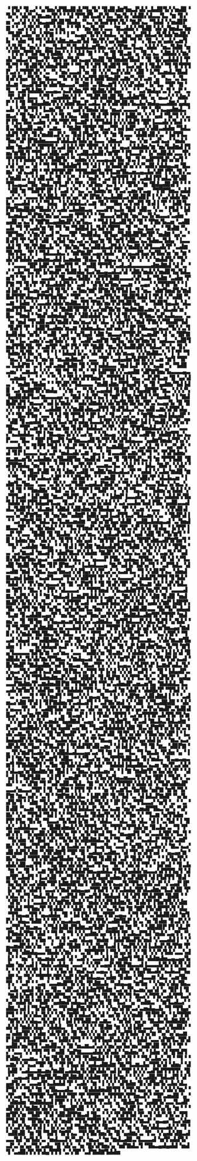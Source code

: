 ▝▐▜▞▝▊▃▞▝▄▜▅▞▟▜▙▟▊▟▞▜▄▜▞▝▉▟▊▟▆▜▅▃▛▟▞▃▙▟▉▜▞▞▅▟▉▝▜▞▚▝▟▞▚▞▆▃▅▞▛▞▝▝▟▝▛▜▟▜▃▟▚▜▃▝▆▞▙▝▟▟▉▞▟▃▃▜▃▝▆▝▊▞▅▝▃▞▟▝▞▞▙▃▄▟▛▟▊▜▙▟▄▝▚▃▚▞▙▟▜▜▚▜▞▝▇▟▚▃▝▜▟▟▝▞▅▟▉▛▇▝▝▃▞▞▛▞▚▝▛▃▚▜▄▝▝▝▛▝▅▞▙▞▛▃▃▝▇▃▟▟▞▞▜▟█▝▟▞▄▜▅▟▃▜▅▝▜▟▛▃▙▞▚▞▞▛▇▝▝▝▐▝▚▃▄▞▜▞▛▞▙▟▃▝▄▜▄▝▄▟▜▟▃▞▙▜▟▞▆▟█▞▙▝▝▟▅▝▜▝▜▝▟▟▞▟▆▃▅▃▅▜▟▝▇▞▛▞▄▞▙▟▊▝▜▝▚▝▉▃▚▞▄▟▞▃▅▜▞▞▙▜▄▝▅▞▞▝▄▃▜▃▙▞▚▜▄▟▟▃▆▜▅▞▃▞▞▛▇▃▜▃▄▝▟▟▞▝▅▃▜▟▇▝▅▝▐▜▚▞▛▜▟▜▄▜▜▟▇▞▝▞▝▟▟▝▇▝▝▝▅▝█▝▉▃▆▝▄▝▉▃▚▃▝▟▇▟▞▞▆▞▟▞▚▟▃▞▛▜▃▞▛▝▇▜▚▞▜▟▚▃▄▞▅▟█▝▇▜▅▟▅▜▙▟▝▝▉▝█▞▄▟▟▟▐▝▛▜▞▜▝▝▊▟▉▜▞▟▅▟▜▟▛▝▝▜▄▜▝▟▜▝▊▟▉▜▝▜▃▞▄▛▐▝▉▟▞▝▜▝▊▜▜▜▛▃▞▞▜▜▛▟▚▝▃▝▚▝▅▞▃▃▟▝▅▝▉▝▞▞▚▃▛▞▟▞▝▟▉▝▐▞▜▃▅▟▃▜▙▟▊▟▚▜▄▞▜▞▙▝▆▃▃▝▜▞▚▜▞▞▅▜▜▟▉▜▅▟▛▃▆▞▚▞▛▃▅▝▄▝▚▃▝▃▜▃▟▃▆▝▄▃▟▜▟▜▞▟▅▜▅▃▃▞▚▟▇▝▃▜▙▃▆▜▝▞▞▟▚▟▅▝▐▞▜▃▝▜▛▝▇▝▜▃▝▃▆▜▟▟▇▞▃▃▄▃▚▃▛▟▆▞▛▝█▟▇▞▟▜▄▞▝▃▝▝▃▞▆▟▄▞▃▜▝▃▛▝▃▝▛▃▙▛▐▃▃▝▞▜▝▃▄▟▇▞▟▝▃▝▜▟▛▟▊▟█▝█▃▟▟▆▜▙▝▄▝▄▃▞▞▝▟▆▞▛▝▐▝▉▝▜▟▄▟▆▞▛▞▞▟▅▛▇▃▛▃▟▃▚▞▛▟▛▟▉▞▙▃▙▞▅▟▄▃▃▟▇▞▄▟▄▃▙▝▞▜▞▜▜▝▐▃▆▞▜▞▝▝▄▟▚▜▅▟▞▟▄▝▅▃▞▃▃▃▞▝▛▝▄▜▚▃▄▟▆▟▃▝▆▃▞▝█▝▆▞▞▃▆▝▞▝▊▞▙▃▝▟▇▝▊▟▝▛▐▜▜▝▐▟█▞▚▝▞▝▄▟▝▜▞▜▝▞▃▛▐▜▃▜▙▞▃▟▅▝▞▜▞▜▛▞▜▃▆▛▐▝▛▜▟▟▐▞▞▞▟▟▜▝█▛▐▃▃▟▞▞▙▟▝▝▊▃▜▟▄▟▊▃▆▞▝▃▆▃▝▝▇▟▇▝█▜▛▝▉▃▞▜▚▟▐▟▛▃▄▞▞▟▉▃▟▟▅▝▜▟▃▟▟▜▝▟▚▝▊▞▅▟▉▃▛▞▃▝▉▟▐▜▅▜▚▝▛▝▆▝▊▃▃▝▟▟▊▟▊▞▃▝▐▟▜▜▃▜▅▞▚▛▐▛▇▟▅▃▃▃▛▟▟▃▙▜▟▞▄▜▃▃▝▟▆▃▞▝▚▃▝▞▅▝▃▟▚▃▞▝▅▟▞▟▅▝▆▃▟▞▚▜▛▜▜▞▃▟▐▟▞▞▛▝█▜▚▞▟▝▟▝▄▃▞▟▟▟▆▞▆▝▅▞▙▟▆▟▐▜▅▞▆▜▙▜▝▜▜▃▞▟█▞▃▟▜▝▃▟█▃▙▟▊▞▆▜▛▝▐▜▃▃▛▝▐▞▚▟▉▟▞▃▃▜▚▜▚▜▜▜▟▟▞▜▞▞▜▟█▜▞▝▚▟▅▞▞▞▃▃▄▃▙▜▙▝▊▃▜▝▚▟▛▜▜▟▚▞▅▜▝▞▟▝▄▞▃▝▟▝▝▜▝▜▝▜▟▟▆▜▝▜▝▟▐▝▐▞▙▟▛▟▚▞▞▞▚▟▊▞▟▟▄▃▅▝█▃▆▞▝▟▚▃▟▜▝▝▛▟▜▜▛▟▛▝▜▜▙▟▇▜▄▜▜▃▆▜▙▃▅▃▄▃▙▞▟▛▐▜▚▝▊▞▃▞▆▟▊▃▚▝▞▟▊▃▙▝▉▝▐▞▚▞▝▝▅▟▚▝▃▞▆▜▜▜▝▟▝▃▟▟▐▜▚▟▃▜▛▟▉▜▜▃▄▃▞▜▙▝▅▟▃▜▜▃▛▝▞▜▚▝▟▜▅▞▚▃▜▝▞▝█▜▞▝▆▝█▟▄▟▉▟▜▝▝▝▝▟█▝▆▝▜▟▛▛▐▛▐▝▃▟▝▞▚▃▝▃▜▟▅▞▅▝▛▃▞▃▅▞▛▃▄▝▜▜▛▜▅▃▚▟▟▃▞▃▚▝▃▃▃▜▞▟█▟▄▜▚▞▄▞▚▛▐▛▇▞▄▃▙▟▉▃▞▟▉▟▊▛▐▝▞▃▞▟▟▞▆▞▙▝▃▃▟▟▝▝▞▝▜▟▄▝▐▞▟▟▟▃▞▃▆▝▉▞▝▜▙▞▃▜▚▟▜▝▊▟▐▝▛▝▐▟▊▜▃▛▇▜▅▟█▟▞▜▙▟▞▞▃▟▞▃▙▟▇▃▄▝▃▃▟▜▚▃▙▝█▟▝▟▉▃▝▞▃▝▐▜▟▝▐▟▜▃▅▟▃▞▚▛▇▞▆▞▄▞▃▃▆▝▛▜▞▞▝▝▇▃▃▞▅▛▇▝▅▞▚▃▜▞▅▃▃▞▃▟▅▝▄▟▊▃▚▃▜▝▇▛▇▃▄▟▆▟▛▞▅▜▄▃▝▝▜▟▐▟▃▟▊▜▞▝█▝▝▛▇▞▙▃▅▝▃▟▉▃▙▝▜▝▛▃▟▞▆▝▇▝▜▝▆▝▜▟█▟▐▃▜▟▚▜▛▜▃▝▊▝▚▃▜▃▞▃▝▝▉▟▇▝▚▜▛▜▅▞▝▞▆▞▛▃▟▝▚▃▃▜▛▝▅▟▉▟▄▝█▜▄▞▜▟█▟█▜▅▜▛▝▅▟▇▝▄▞▃▝▊▟▜▝▛▝▅▜▝▟▊▝▄▜▟▝▅▞▃▞▃▜▄▞▆▝█▝▆▜▝▟█▃▚▃▜▟▅▃▜▟▄▝▐▃▃▟▟▝▊▝▉▞▛▟▇▃▙▝▚▝▇▞▆▞▜▃▚▟▉▟▃▟▜▟▞▞▆▟▉▞▟▜▃▃▟▞▛▝▃▟▆▜▙▜▜▃▝▛▐▝▜▟▃▃▙▃▚▝▆▛▇▟▛▃▄▞▙▟▞▝▚▞▄▃▟▜▄▞▅▜▙▞▅▝▅▝▆▝▟▞▟▜▟▟▞▃▅▟▅▃▟▟▐▃▅▟▅▝▉▟▃▜▝▟▄▃▚▞▝▞▛▝▞▝▞▝▅▟▟▜▞▝▜▞▝▝▃▃▃▝█▛▐▟▛▃▚▟▅▜▜▝▚▝▚▟█▝▛▜▜▞▃▟▃▟▃▃▃▃▃▟▆▟▇▟▝▟▝▃▝▞▝▃▙▞▜▃▜▛▐▞▅▟▛▃▜▟▉▟▄▜▃▞▆▃▄▃▟▃▞▟▝▟▇▞▅▟▞▞▅▟▊▜▄▜▟▃▅▜▝▝▇▝▐▝▝▃▃▟▞▝█▃▅▃▜▟█▞▝▟▜▜▜▟▉▃▃▃▞▟▚▃▙▝▜▟▆▝▃▟▅▝▛▛▇▝▜▝▊▞▛▝▛▟▃▟▟▟▜▞▝▃▟▝▝▟▜▞▅▜▅▞▃▃▅▝▝▃▄▞▝▞▜▜▛▜▞▝▐▟▐▟▚▝▜▃▅▞▃▟▜▝▊▜▞▝▃▜▅▞▆▛▐▛▇▞▙▜▜▟▐▃▜▝▅▃▝▟▆▜▅▟▜▞▆▟█▟▜▜▛▟▄▃▛▛▇▜▅▜▙▞▝▜▛▃▝▃▝▃▅▜▜▞▅▝█▟▉▜▟▟▐▝▛▟▝▞▚▟█▝▚▃▆▝▐▟▅▝▞▃▃▟▞▟▟▞▅▟▇▃▜▜▝▛▇▞▅▞▛▟▜▟▉▜▄▝▚▝▜▟▉▜▄▃▙▝▟▃▅▟▜▜▜▃▛▝▟▝▞▝▟▝▇▟▉▜▛▜▛▞▃▞▅▛▇▞▆▝▆▟▆▟▉▃▅▞▄▝▟▃▟▞▅▝█▃▝▜▅▟▝▝▆▟▚▟▅▟▄▛▇▞▝▟▉▟▟▟▚▃▜▝▟▝▉▞▄▝█▜▅▃▚▟▚▃▙▃▃▝▃▝▅▝▅▟▝▜▚▟▊▃▟▞▆▟▊▞▅▞▅▃▞▟▝▟▃▝▞▟▅▜▚▝▆▟▝▛▇▞▞▜▙▟▛▜▟▝▉▟▜▝▛▝▐▟▉▜▃▟▅▞▅▃▆▝▟▟▅▃▙▃▚▟▚▟▞▝▐▛▐▜▙▃▄▞▄▃▞▜▞▞▃▜▙▟▊▟▄▝▅▜▞▝▚▟▊▝▄▟▝▝▅▜▄▟▝▟▇▝▆▃▃▞▛▜▛▟▚▃▅▟▛▝▟▝▄▝█▛▇▞▅▝▐▃▝▃▅▞▞▃▅▜▟▞▞▝▊▝▃▟▛▃▅▛▇▝▇▜▄▝▟▞▆▜▅▞▆▝▄▟▃▃▚▟▉▜▅▟▜▜▙▜▙▝▛▃▆▜▛▝▅▛▐▜▞▝▛▝▇▟▊▝▆▃▜▞▙▟▉▟▛▞▜▟▃▞▚▞▄▝▊▞▜▟▅▞▙▜▙▝▄▝▜▝▐▝▐▟▄▟▐▞▃▝▟▞▚▝▟▝▟▞▅▃▄▝▞▞▆▟▇▃▚▝▐▝▛▝▜▝▅▃▜▝▟▃▜▝▅▞▅▝▅▃▆▟▆▃▛▝▃▃▝▜▛▝▄▟▄▟▅▜▟▜▛▞▞▃▅▝▆▜▝▜▛▃▜▃▙▛▇▝▃▜▝▃▛▃▅▟▜▟▇▝█▝▞▜▚▟▟▃▃▝▆▟▐▃▛▝▛▞▚▃▆▝▚▝▜▟▉▃▅▞▝▃▆▃▙▝▞▞▃▝█▝▜▃▜▝▚▝▝▛▐▟▛▜▛▞▞▃▄▟▇▝▟▛▇▜▅▞▙▃▃▃▄▃▝▃▅▟▅▝▃▝▝▃▝▝▚▝▞▝▛▟▞▟▜▜▅▟▚▝▜▜▜▟▐▝▅▃▝▃▛▟▜▃▅▝█▝▄▞▟▃▝▝▅▟▆▝▇▟▅▝▝▝▛▟▛▞▜▟▃▃▃▝▆▟▊▟▆▞▜▜▄▟▜▝▄▝▉▝▄▟▆▞▜▟▐▟▉▝▃▞▙▟▇▜▛▞▅▟▄▝▝▞▆▝▃▝▚▜▞▃▄▟▟▝▊▟█▝▚▜▄▟█▜▛▝▆▃▝▞▞▞▚▜▄▟▉▟▟▜▃▞▆▃▃▃▄▞▃▝▇▟▝▟▄▜▚▃▜▝▆▛▐▝▇▞▆▜▟▝▞▜▄▟▅▝▐▝▇▟█▟▛▟▜▝▅▃▃▞▚▟▐▞▆▟▞▝▚▟▞▟▆▟▞▞▟▞▆▜▙▜▙▜▄▜▛▃▚▃▄▞▙▝█▝█▞▞▝▛▛▐▞▆▞▝▃▟▟▇▝▞▞▆▟▊▟▅▃▟▜▜▝▊▟▜▟▃▞▚▃▚▟▊▃▆▞▟▜▛▟▄▞▝▝█▃▜▜▅▝▃▃▜▝▟▝█▝▛▜▟▝▐▛▐▃▞▝▊▃▞▃▞▃▝▝▇▜▙▃▅▟▐▟▄▟▛▝▝▟█▝▊▃▄▟▟▝▚▃▙▜▃▞▅▜▚▟▄▜▃▃▙▜▛▞▞▟▉▜▅▛▐▟▐▝▅▟▊▞▚▟▚▞▛▜▙▃▝▜▛▃▅▜▚▞▙▜▄▜▅▝▊▟▞▜▟▟▃▞▚▜▚▝▟▃▝▛▇▜▅▟▟▃▞▞▞▝▝▃▃▞▚▃▙▟▟▃▝▛▐▝▇▃▄▃▜▞▞▞▃▞▅▝▝▞▙▃▄▝▞▟▝▟▞▃▟▛▇▝▟▟▇▜▜▃▚▃▛▃▃▝█▃▝▝█▛▐▜▄▟▜▝▆▜▅▃▃▟▊▜▞▜▚▜▞▟▜▟▄▃▃▝▄▟▆▜▅▟▞▜▚▞▞▃▃▃▙▝▄▝▊▜▜▝▜▟▝▝▟▃▛▝▜▞▄▝▟▞▚▃▆▟█▃▞▞▞▃▞▟▃▜▝▝▄▞▚▟▚▝▟▝▊▛▐▃▃▃▚▃▞▃▛▝▅▟▃▟▞▃▆▝▄▃▚▝▊▃▃▟▛▃▆▞▜▞▜▝▚▝▛▟▜▟▅▞▆▃▆▃▅▜▞▃▙▟▆▞▄▜▙▟█▜▅▝▅▟▊▟▝▃▆▝▊▝▉▜▜▟▚▃▜▝▆▝▛▜▜▟▊▝█▟▜▛▇▟▄▝▅▞▜▝▃▝▞▜▝▝▄▞▛▞▛▝▃▃▅▃▜▃▝▞▟▞▝▝▐▟▃▝▇▟▚▝▞▟▞▝▝▞▞▝▅▝█▃▛▟█▝▚▜▝▟▆▞▃▟█▝▚▟▇▞▆▟▃▟▃▞▛▝▚▟▟▝▞▃▙▞▆▟█▝▆▝▝▜▃▝▐▜▛▃▙▃▞▟▛▝▝▝▟▜▅▜▚▝▝▃▆▟▊▝▞▃▝▝▞▟▉▞▛▝▟▃▙▃▅▝▐▟▆▜▃▜▅▃▝▃▃▝▃▜▞▞▃▞▜▟▛▃▄▟▃▛▇▟▚▞▝▜▞▃▙▞▚▃▃▜▟▃▚▞▅▃▚▝▟▝█▝▝▜▅▟▇▞▝▜▟▝▃▜▞▝▜▛▐▝▜▟▛▝▚▝▚▜▝▜▄▃▝▝▜▟▅▞▄▜▟▟▝▞▞▜▜▃▟▝▐▟▚▟▉▝▆▃▞▜▟▜▚▞▝▃▛▃▝▝▐▟▆▛▐▃▃▟▞▜▝▞▟▃▚▟▟▟▚▜▙▜▟▟▞▛▐▜▜▟▄▟▜▃▄▝▊▃▞▝▚▞▄▟▐▞▟▟▝▞▃▞▃▃▙▞▙▟▐▜▙▝▄▟▉▃▃▟▟▃▜▟▉▜▚▝▟▃▆▟▝▟▇▟▝▟▉▟▅▞▅▜▙▟▄▞▃▝▛▝▞▃▅▝▞▃▃▝▝▞▛▟▊▟▃▃▚▞▚▛▇▜▅▝▉▝▅▞▆▞▚▟▇▛▐▟▉▞▄▟▐▃▟▜▜▃▞▜▟▃▅▞▞▃▝▝█▟▛▟▐▝▝▃▞▛▇▜▞▜▟▃▜▃▜▃▆▃▅▟▆▝▚▟▚▞▆▜▄▞▟▟▊▝▄▟█▃▙▟▄▃▟▝▃▜▅▟▇▃▃▜▛▝▄▝█▞▅▟▞▝▞▝▜▃▜▜▅▟▚▞▅▜▙▜▄▜▛▃▚▛▐▞▟▝▊▟▄▝▐▞▛▛▐▃▛▝▛▃▃▝█▟█▝█▝█▃▙▞▝▞▃▞▅▃▝▞▄▟▃▟▚▟▟▝▄▟▝▟█▝▊▞▜▞▆▜▝▝█▝▐▟▅▞▅▞▝▟▞▞▚▝▊▜▜▝▟▞▄▟▝▝▆▜▜▛▐▃▅▃▙▝█▜▛▟▆▃▟▛▇▜▅▜▝▝▜▞▝▃▟▟▆▝▇▟▄▝▝▝▊▟▐▝▛▟▇▝▆▟▄▟▟▜▟▝▜▟▇▝▄▜▞▞▞▟▝▝█▜▅▝▃▝▃▞▆▃▟▝▆▃▟▜▝▟▅▛▇▃▛▞▟▟▅▝▇▟▛▞▚▝▟▃▚▃▚▞▙▝▞▃▄▜▞▝▚▟▉▞▙▛▇▜▅▞▄▃▞▝▃▟▟▞▞▟▃▝▃▝▄▃▃▛▐▜▙▝▄▟▄▃▜▜▙▞▃▝█▝▟▝▞▜▃▟█▝▇▟▉▝▇▜▅▝▊▛▐▛▇▃▞▝▐▃▙▟▃▃▄▝▇▞▚▟▐▞▜▟▚▞▜▝▝▃▛▜▟▃▝▟▃▟▆▝▆▟▝▞▆▃▚▃▄▜▅▃▞▞▟▜▄▞▞▞▛▃▞▃▚▃▟▜▃▝▜▝▞▟▊▜▚▃▝▟▅▟▇▃▅▟▐▟▆▝▚▃▟▜▃▃▞▜▚▞▞▟█▜▜▝▛▝▞▃▚▃▃▃▞▝▟▟▟▜▞▜▜▝▊▜▟▞▜▟▟▝▞▝▛▞▅▞▄▃▃▞▅▝▇▝▃▛▇▜▝▝█▝▊▟▚▜▛▝▅▞▙▃▆▝▟▞▝▟▚▜▟▃▅▝▇▜▝▝▇▃▚▝▐▜▚▝▟▃▃▃▞▝▝▜▜▜▅▟▝▞▙▃▟▟▆▜▜▞▆▞▛▞▜▝▃▃▃▟▇▃▚▟▜▞▝▟▝▝▇▝▅▟▃▟▐▃▆▟▜▟▟▞▞▃▄▞▃▝▇▞▞▞▟▞▝▟▇▝▊▟▉▝▅▟▇▟▛▞▙▜▞▞▄▜▃▞▝▃▝▟▜▜▛▃▟▝▝▃▙▟▜▟▄▜▚▞▚▜▟▝▄▟▞▞▆▛▐▟█▜▚▜▙▝▅▜▜▝▇▝█▝▅▜▄▝▅▜▅▜▅▜▃▜▅▞▝▞▞▃▙▛▐▟▉▟▉▃▃▝█▞▜▞▚▟▄▟▜▃▆▝▊▃▟▟▉▃▄▞▛▝▅▞▙▞▚▃▞▜▅▞▄▞▛▟▞▝▆▟▇▟▃▟▆▜▛▞▜▜▛▝▆▟▅▞▃▝▊▝▉▜▅▝▚▜▄▃▅▃▅▜▟▞▄▞▃▟▆▟▃▝▆▜▜▟▃▃▛▞▟▃▜▟▜▝▄▜▟▞▝▜▝▜▞▜▛▃▛▟▆▟█▃▚▞▃▃▙▟▐▞▃▞▟▟▝▜▜▛▐▞▙▛▐▞▄▛▐▞▅▜▅▃▄▞▆▟▊▞▝▞▆▟▞▜▙▜▙▃▜▞▜▟▃▝▝▃▝▝▛▜▃▞▚▝▐▞▛▜▞▜▃▜▝▝▚▃▚▜▛▞▝▜▃▟▝▟▄▟▝▝▚▟█▟▆▞▞▃▛▝█▞▞▝▊▟▜▝▞▟▛▞▃▝▛▜▃▃▆▃▝▞▟▞▆▃▆▜▙▟▅▝▐▝▝▝▜▞▟▟▄▟▚▃▛▝▝▞▅▟▜▞▛▝▄▜▄▝▇▝▄▛▐▟▊▟▆▜▅▃▜▞▜▝▇▜▄▜▃▃▃▃▜▟▜▞▆▝▃▞▅▃▝▃▃▝▚▟▉▞▅▝▉▃▆▞▝▞▟▟▆▞▃▝▅▝▐▟▐▞▟▝▉▟█▟▞▃▜▞▟▞▆▞▛▜▅▃▝▞▆▟▄▃▟▝▟▃▝▞▞▝▆▜▚▛▐▟▞▝▝▞▜▞▛▟▚▃▟▝█▞▆▟▛▝▇▟▄▟▇▞▚▟▜▝▆▃▄▝▇▃▞▜▚▝▞▝▐▃▄▃▚▜▟▜▚▛▐▃▆▟▚▟▃▜▞▞▄▃▞▜▞▃▟▜▚▃▛▟▅▝▊▛▇▃▚▞▜▜▝▛▐▞▟▝▞▞▟▝▚▟▜▝▃▝█▝▐▟▄▟▛▃▟▞▅▃▚▜▝▜▜▟▅▟▆▃▛▞▄▟▝▟█▟▚▝▊▞▙▛▇▝▞▞▛▜▃▜▞▃▝▟▜▞▛▝▄▟▄▃▃▛▇▟▆▞▛▃▆▟▅▟▊▛▇▝▜▜▟▞▟▜▝▜▚▞▃▟▅▟▛▃▅▃▅▜▄▝▇▟▟▟▃▜▃▃▟▞▆▜▅▜▝▟▟▜▅▝▊▞▜▟▟▟▞▜▜▝▅▝▅▃▟▝▆▝▟▟▚▝▟▟█▞▛▝▜▜▟▝▞▝▃▝▝▃▃▜▝▝▛▞▅▟▜▝▝▜▃▞▞▞▄▃▄▜▃▝▐▞▝▝▟▛▇▃▞▟▊▟▇▟▐▝▝▝▃▟▅▃▞▟▇▝▛▟▐▝▊▛▇▟▅▞▛▃▟▃▟▜▝▝▃▛▇▞▅▟▝▞▝▟▊▝▞▜▃▟█▟█▝▝▟▞▞▄▃▃▜▚▝▚▝▃▟█▜▟▞▚▟▚▞▃▝▟▞▚▞▜▞▛▞▞▜▛▞▄▞▃▜▚▞▅▟▛▃▜▟▊▟█▃▞▝▄▞▆▞▛▟▉▝▝▝▄▝▉▃▄▛▐▝▐▝▛▟▞▝█▜▜▝▃▞▅▜▜▜▛▃▙▜▜▞▜▞▆▝▞▞▄▟▐▞▄▜▞▃▅▟▞▜▄▟▇▟▝▃▄▞▝▃▆▝▉▟▆▜▄▝▛▃▟▝▇▃▙▃▜▟▃▟▆▝▛▃▄▜▄▟▇▟▞▞▙▜▄▜▄▟▛▃▄▜▙▝▜▃▅▜▟▟▟▟▞▟▇▝▉▃▚▛▇▜▚▞▙▜▞▃▜▟▞▃▆▃▜▞▝▞▄▝█▝▆▜▄▟▛▝▄▞▝▃▚▃▛▟▊▝▊▜▚▞▟▞▚▜▙▞▅▞▟▛▐▝▐▃▙▟▄▟▛▞▙▜▅▃▜▝▚▃▙▞▟▃▚▝▟▝▛▝▆▃▄▝▚▜▙▜▜▞▄▞▟▟▐▞▝▝▆▃▚▃▞▟▛▟▞▜▞▜▄▞▝▛▇▃▛▛▐▝▛▟▟▜▛▟▊▃▅▞▝▟▐▟▐▞▃▝▜▝█▝▆▃▝▟▉▛▇▝▄▝▛▞▆▟▜▃▟▞▅▝▞▟█▟▃▟▃▃▄▞▃▞▜▝▇▝▐▃▝▜▃▝▜▝▆▃▙▝▛▟▅▝▄▝▐▛▐▝▇▞▆▝▆▞▛▃▆▜▝▟█▃▝▝▞▜▃▞▅▝▅▞▛▜▜▟█▃▙▝▊▞▅▟▃▝▊▃▄▃▄▃▆▜▝▛▇▟▇▟▜▝▃▜▅▝█▜▟▞▟▃▆▛▐▟▞▝▜▟▟▟▐▟▄▟▇▃▚▃▅▝▅▞▛▃▞▟▞▞▟▃▄▞▅▜▙▟▆▞▆▝█▟▐▝▃▜▅▃▚▃▟▃▅▞▚▝▐▝▇▝▆▟▆▜▚▞▙▞▟▞▛▝▝▟▚▟▐▝▜▟▜▟▊▃▝▟▐▜▝▃▅▟▛▝▚▜▝▞▙▞▅▜▄▃▅▃▃▜▚▞▆▝█▛▐▝▜▟▚▝▃▟▞▝▝▃▚▛▇▝▜▝▚▟▚▟▉▃▜▟▃▝▇▝▚▞▞▟▚▜▜▜▛▞▟▟▞▟▝▞▜▟▚▟▅▟▛▃▃▞▅▃▃▞▜▛▐▝▊▝▅▛▇▝▐▜▜▝▛▝▝▝▅▝▛▃▆▜▃▜▅▜▙▝▅▛▇▝▆▜▞▜▞▛▇▝▆▃▚▟▚▝▃▜▝▝▇▛▇▟▞▟▃▝▐▟▛▟▛▝▊▞▜▟▝▃▝▟▐▟▃▛▇▟▛▝▚▞▙▟▜▞▜▝▝▟▆▝▜▞▄▞▚▞▝▟▟▞▆▞▟▞▜▞▟▝▐▛▐▞▃▝▜▜▃▃▞▝▅▜▝▃▝▝▃▝▊▟▉▝▚▃▅▝▉▟▞▟▄▝▚▜▜▟▐▟▟▃▛▃▜▃▚▃▆▝▅▞▛▃▅▟▛▜▙▃▚▞▚▝▚▛▇▞▝▞▄▝▜▜▟▝▜▟▐▝▞▝▜▞▆▃▙▝▉▟▅▜▚▞▟▝▞▜▅▝▞▝▜▃▆▝▅▜▜▟▅▝▛▛▐▜▄▝▉▞▙▝▜▃▃▞▜▞▙▟▐▞▆▝▚▝▟▟▃▝▝▟▃▝▅▝▟▃▝▟▐▝▃▜▟▝▐▝▉▟▞▃▟▟▟▃▃▝▃▝█▟▉▟▅▟▞▞▚▜▜▜▃▞▙▝▜▜▚▞▛▜▟▞▅▝▉▃▙▞▃▝▜▝▛▟▚▜▚▝▜▞▄▟▉▞▟▜▟▞▅▝▛▝▄▜▞▜▚▟▝▜▃▝▅▃▄▟▜▝▚▞▃▃▙▜▛▞▜▃▜▝▝▜▞▟▅▝▟▝█▟▝▟▚▝▜▞▙▜▞▟█▟▇▟▃▜▞▝▜▃▝▜▞▝▚▃▟▃▛▝▜▜▞▃▆▛▇▞▝▞▜▃▞▜▚▟▜▃▝▞▄▜▃▟▞▃▚▞▜▃▄▜▄▝▃▃▛▝▅▜▙▝▞▃▙▞▞▝▇▃▚▃▞▟▊▟▟▜▞▟▇▝▚▜▛▟▇▜▝▜▛▝█▝▃▟▄▞▃▟▆▃▝▟▝▜▚▞▟▜▚▟▝▝▄▃▄▞▆▝▇▞▚▃▟▝▜▜▚▜▛▟▆▜▙▟▅▝▅▟▝▛▇▝▊▟▊▟▝▃▛▝▉▟▞▝▛▃▝▝▐▞▙▞▛▞▟▟▞▟▉▃▄▜▜▝▝▜▄▜▙▞▟▞▟▞▜▃▞▜▚▃▝▜▞▜▝▟▞▟▝▜▚▝▐▟▚▟▝▝▊▃▙▝▇▝▃▝▉▝▝▃▆▝▇▜▟▞▞▜▟▟▟▜▅▃▄▟▟▃▜▜▄▞▄▟▟▞▅▃▃▞▟▜▜▜▄▜▝▟▅▜▛▃▙▟▜▝▐▃▞▟▊▝▄▞▜▝▟▜▞▃▙▜▄▟▚▟▅▞▛▃▛▟█▜▝▟▐▜▟▜▜▝▉▟▝▜▄▜▄▜▞▃▞▟▇▞▜▛▐▟▇▟█▜▄▜▝▟▅▞▙▜▚▃▄▜▞▜▜▃▚▟▞▃▛▝▞▃▄▛▐▛▐▞▚▟▚▝▟▟▜▝▃▃▞▞▆▟▚▟▄▃▄▞▜▜▟▜▝▞▛▃▙▟▄▜▛▟▃▟▆▞▜▃▛▟▉▝▛▞▟▃▚▞▜▝▅▟▃▜▟▃▝▃▟▜▟▝▛▃▅▜▟▝▇▟▄▟▝▟▝▟▜▝▛▟▟▜▛▝█▟▉▝▝▝▟▜▞▝▐▝▃▃▙▞▞▞▆▛▇▞▙▟▞▝▅▟▞▞▟▜▟▟▆▞▙▝▊▟▞▛▐▜▅▜▜▞▞▟▆▝▛▟▟▝▜▜▅▞▛▝▊▟▟▞▝▝▟▟▚▝▛▟▝▞▚▃▜▞▆▝▇▝▇▛▐▜▞▟▛▜▚▜▝▟▄▝▜▜▄▃▄▜▜▝▄▃▟▟▄▝▉▝▐▟▐▜▞▝▜▃▜▜▛▃▄▃▝▞▜▝▛▝▃▜▟▟▉▟▟▝▆▜▛▞▝▟▄▃▜▟▇▝▞▝▛▞▄▃▟▃▄▝▜▟▚▜▜▞▃▟▇▜▙▛▐▞▃▝▅▝▊▟▅▝▊▃▛▞▞▃▞▜▚▞▆▃▅▃▝▞▜▟▐▟▊▟▜▟▆▃▅▜▟▛▐▃▄▞▆▝▇▝▚▝▝▟█▟▉▛▐▜▝▟▃▛▐▜▅▟▞▛▇▝▟▟▝▝▜▝▚▝▜▝▞▞▄▟▆▞▄▞▜▜▜▝▛▃▙▃▛▜▟▝▅▟▞▃▄▜▚▝▚▜▚▟▉▞▅▝▚▜▅▝▚▝▚▜▝▃▅▝▟▃▄▝▅▟▅▝▐▟▟▜▙▟▜▞▅▟▝▞▃▃▟▟▐▝▝▞▄▃▅▟▛▟▞▞▅▝▃▝▃▟▛▝█▟▇▝▝▞▄▜▅▜▃▟▐▝▅▟▜▞▞▟▐▃▙▟▚▜▞▛▇▝▛▜▞▜▝▟▆▟▄▃▃▜▙▟▞▞▆▞▝▝▃▜▛▜▛▛▐▝▜▞▄▞▟▝▞▝▉▝▞▞▚▜▟▞▃▃▚▟▐▞▝▝▅▞▚▝▅▃▅▟▞▃▟▝▟▝▃▟▚▝▃▃▞▟▐▞▚▟▆▜▝▜▟▝▟▟▆▟▅▃▄▃▄▞▙▟▅▝▅▞▃▟▐▝▅▟▞▃▟▟▄▝▃▃▞▝▞▞▛▃▄▟▚▜▙▛▇▃▃▟▐▃▃▃▙▜▞▞▙▜▝▟▚▝▝▞▝▞▞▛▐▝▐▝▝▞▙▞▟▝▅▟▚▃▞▃▄▃▚▝▅▜▙▞▚▜▄▛▇▃▟▞▚▃▙▃▛▜▄▟▛▝▅▝▜▞▝▜▛▜▚▜▛▞▅▛▐▞▆▜▟▃▄▃▚▟▅▝▊▟▅▝▞▜▃▃▆▝▟▃▝▃▅▜▙▜▚▝▝▃▛▝▝▃▄▝▃▃▅▟▛▜▞▞▙▝▛▟▇▃▙▝▚▟▄▃▄▝▆▜▅▝▝▞▅▞▞▟▄▜▙▃▝▃▙▝▄▟▟▝▉▞▃▝▉▃▝▟▛▃▞▟▐▟▆▜▜▟▆▝▃▞▄▜▚▃▅▞▄▞▟▝▄▝▉▛▐▝▊▝▇▟▐▞▆▜▝▟▚▜▛▟▛▜▄▞▃▜▜▜▄▞▆▝▉▞▜▞▛▞▜▝▇▃▞▞▜▜▞▃▟▞▛▜▃▞▚▞▚▟▟▜▞▝▜▟▛▝▄▟▅▟▚▟▄▃▛▟▄▞▆▝█▝▜▃▞▝▄▝▚▟▆▃▝▝▆▜▃▟▃▞▝▟▇▃▚▟▐▝▜▞▆▜▞▃▝▜▚▟▄▛▇▞▛▝▞▝▝▞▅▞▟▜▛▃▞▃▅▟▄▃▙▝▜▝▜▜▄▞▛▜▝▝▐▞▞▟▃▜▞▞▝▞▙▝▇▜▚▟▃▞▙▝▟▝▄▞▆▝▞▞▅▟▊▝▊▜▜▟▚▝▐▞▜▜▛▝▇▜▞▞▞▟▄▃▜▞▄▛▐▝▐▟▐▜▜▟▉▃▛▃▆▃▝▝▅▜▟▝▄▞▄▝▇▃▙▞▙▟▇▟█▞▟▞▟▝▆▟▞▟▄▞▝▟▟▟▃▝▜▝▄▞▟▝▞▝▉▟▇▝▆▝▞▟▐▟▛▃▃▞▜▃▞▞▙▟▉▞▝▃▚▟▅▜▛▞▞▟▅▝▟▞▛▟▚▝▉▝▇▞▞▞▄▜▞▃▟▝▅▜▜▟▞▜▚▞▆▝▚▞▚▞▄▃▆▛▐▟▛▜▜▃▛▜▟▞▃▝▐▟▉▞▛▜▝▝▝▟▜▜▄▟▚▟▞▟▚▝▐▟▟▝▃▃▚▛▇▜▃▜▛▟▄▟▉▞▅▞▜▜▝▃▆▟▉▃▚▝▇▝▅▃▆▃▞▃▞▞▅▞▄▞▙▞▅▞▚▟▛▟▉▝▛▟▝▝▛▝▞▝▃▃▝▞▞▜▜▝▜▝▚▟▊▝▅▛▇▃▃▃▟▟▞▟▚▟▞▝▅▟▅▞▚▝▐▟▅▝▟▝█▜▟▜▛▟▆▞▃▃▅▃▝▞▆▝█▞▙▜▞▞▜▝▛▟▆▟▟▝▐▝█▞▚▜▝▝▝▜▞▃▙▞▃▜▝▝▜▝▝▃▆▞▝▞▚▃▞▜▛▝▊▝▝▛▐▜▄▞▟▝▄▟▃▟▇▟▆▝▇▞▜▃▆▃▙▞▜▜▞▟▝▟▅▞▝▟▐▟▉▝▃▟▃▃▆▃▅▞▆▟▊▃▟▟▄▜▞▟▛▟▟▞▚▟▐▞▜▛▐▞▞▞▃▟▜▟▜▜▜▜▚▝█▞▝▃▄▃▟▜▄▛▇▜▙▜▅▟▛▟▇▟▊▞▟▟▆▝▛▟▐▞▆▞▝▝▞▞▃▟█▞▜▟▃▟▜▝▟▝▄▟▜▞▃▝▃▃▅▜▚▃▙▟▟▝▛▝▃▟▞▝▆▝▐▝▞▞▝▟▜▟▅▝▊▞▟▜▅▜▞▃▙▞▟▃▛▜▞▝▝▜▞▝▇▝▄▜▙▃▃▟▃▝▝▝▊▟▟▟▅▟▉▜▜▝▞▜▚▜▄▞▄▝▃▝▞▟▞▞▆▞▝▞▛▃▄▜▃▜▜▜▛▝▆▜▟▟▞▜▛▝▛▝▛▜▛▝▄▜▜▜▛▞▛▜▅▃▛▞▝▜▛▃▅▟▉▝▄▝▝▟▆▟▅▝▅▟▇▟▄▟▐▜▛▝▐▝▞▞▙▟▟▝▛▃▙▝▄▝█▟▅▜▃▝▄▟█▜▞▃▃▜▃▟▛▟▛▟▞▞▆▟▇▞▟▞▛▃▝▜▄▟▛▟▊▝▝▞▄▝▃▝▃▝▅▞▟▛▐▃▝▝▞▟▚▞▙▝▆▝▝▝▆▜▛▞▅▝▜▟▛▝▛▟▝▟▉▟▛▛▇▃▟▝█▃▝▝▞▝▛▟▜▜▟▝▛▃▜▝▟▞▚▜▞▃▜▜▛▜▟▝▊▝▜▛▇▞▅▝▟▝▅▟▛▝▜▜▞▜▜▛▐▞▄▜▝▜▛▜▝▞▆▃▛▝▄▃▄▞▜▃▞▟▅▞▞▃▛▞▆▞▛▟▐▝▐▞▞▃▚▟▝▜▅▛▇▜▞▝▉▃▄▝▞▝▆▝▄▝▆▞▟▟▃▃▟▞▞▝▜▝▚▟▉▟▊▝▆▝█▝▜▟▜▝▇▜▚▃▝▜▚▜▙▜▅▞▙▝█▝▄▟▆▞▃▝▛▃▝▞▄▟▞▟█▃▟▃▃▜▟▝▅▜▟▞▃▝▅▟▃▃▛▞▚▟▚▝▅▃▞▝▆▝▆▟▃▟▉▃▜▃▃▃▟▝▅▜▚▟▟▜▞▃▛▃▚▞▄▞▜▞▃▟▄▝█▝▟▞▃▝▅▝█▞▟▜▅▞▄▝▅▛▇▟▃▜▝▜▙▃▄▟▄▟▟▝▅▟▜▝▃▟▉▞▛▞▛▟▄▜▜▜▝▃▚▜▛▝▃▛▇▟▇▜▟▟▅